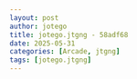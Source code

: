 ```yaml
---
layout: post
author: jotego
title: jotego.jtgng - 58adf68
date: 2025-05-31
categories: [Arcade, jtgng]
tags: [jotego.jtgng]
---
```


